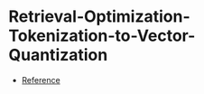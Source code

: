 # Retrieval-Optimization-Tokenization-to-Vector-Quantization
- [Reference](https://learn.deeplearning.ai/courses/retrieval-optimization-from-tokenization-to-vector-quantization/lesson/2/embedding-models)

